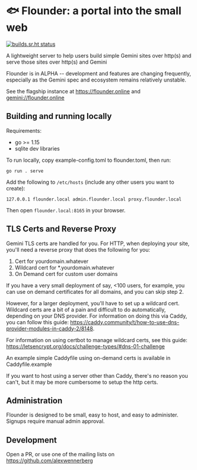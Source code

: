 # 🐟 Flounder: a portal into the small web 
[![builds.sr.ht status](https://builds.sr.ht/~aw/flounder/commits/.build.yml.svg)](https://builds.sr.ht/~aw/flounder/commits/.build.yml?)

A lightweight server to help users build simple Gemini sites over http(s) and serve those sites over http(s) and Gemini

Flounder is in ALPHA -- development and features are changing frequently, especially as the Gemini spec and ecosystem remains relatively unstable.

See the flagship instance at https://flounder.online and [gemini://flounder.online](gemini://flounder.online)

## Building and running locally
Requirements:
* go >= 1.15
* sqlite dev libraries

To run locally, copy example-config.toml to flounder.toml, then run:

`go run . serve`

Add the following to `/etc/hosts` (include any other users you want to create):

```
127.0.0.1 flounder.local admin.flounder.local proxy.flounder.local
```

Then open `flounder.local:8165` in your browser.

## TLS Certs and Reverse Proxy

Gemini TLS certs are handled for you. For HTTP, when deploying your site, you'll need a reverse proxy that does the following for you:

1. Cert for yourdomain.whatever
1. Wildcard cert for \*.yourdomain.whatever
2. On Demand cert for custom user domains

If you have a very small deployment of say, <100 users, for example, you can use on demand certificates for all domains, and you can skip step 2.

However, for a larger deployment, you'll have to set up a wildcard cert. Wildcard certs are a bit of a pain and difficult to do automatically, depending on your DNS provider. For information on doing this via Caddy, you can follow this guide: https://caddy.community/t/how-to-use-dns-provider-modules-in-caddy-2/8148. 

For information on using certbot to manage wildcard certs, see this guide: https://letsencrypt.org/docs/challenge-types/#dns-01-challenge

An example simple Caddyfile using on-demand certs is available in Caddyfile.example

If you want to host using a server other than Caddy, there's no reason you can't, but it may be more cumbersome to setup the http certs.

## Administration

Flounder is designed to be small, easy to host, and easy to administer. Signups require manual admin approval.

## Development

Open a PR, or use one of the mailing lists on https://github.com/alexwennerberg

